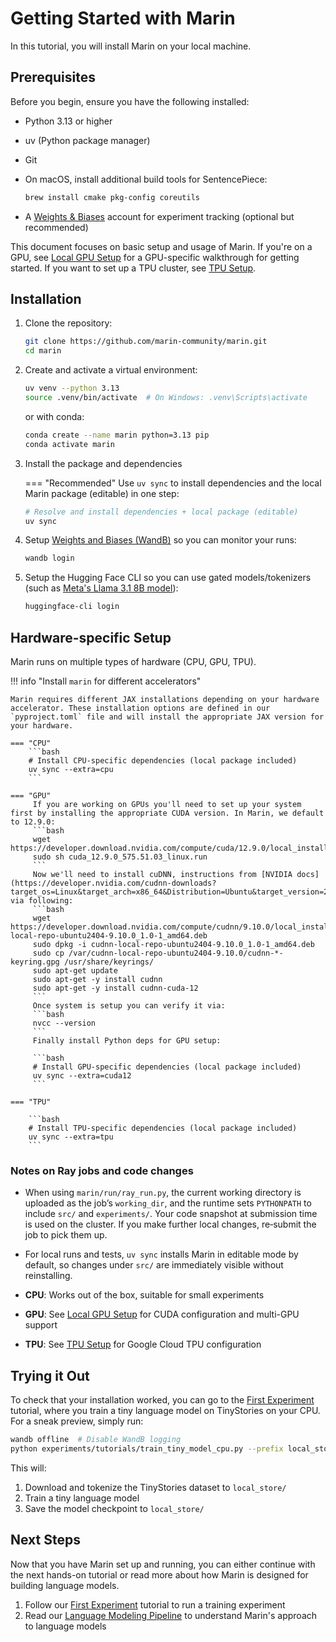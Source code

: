 # Getting Started with Marin

In this tutorial, you will install Marin on your local machine.

## Prerequisites

Before you begin, ensure you have the following installed:

- Python 3.13 or higher
- uv (Python package manager)
- Git
- On macOS, install additional build tools for SentencePiece:

    ```bash
    brew install cmake pkg-config coreutils
    ```
- A [Weights & Biases](https://wandb.ai) account for experiment tracking (optional but recommended)

This document focuses on basic setup and usage of Marin.
If you're on a GPU, see [Local GPU Setup](local-gpu.md) for a GPU-specific walkthrough for getting started.
If you want to set up a TPU cluster, see [TPU Setup](tpu-cluster-setup.md).

## Installation

1. Clone the repository:
   ```bash
   git clone https://github.com/marin-community/marin.git
   cd marin
   ```

2. Create and activate a virtual environment:
   ```bash
   uv venv --python 3.13
   source .venv/bin/activate  # On Windows: .venv\Scripts\activate
   ```

   or with conda:
   ```bash
   conda create --name marin python=3.13 pip
   conda activate marin
   ```

3. Install the package and dependencies

   === "Recommended"
   Use `uv sync` to install dependencies and the local Marin package (editable) in one step:

   ```bash
   # Resolve and install dependencies + local package (editable)
   uv sync
   ```

4. Setup [Weights and Biases (WandB)](https://wandb.ai) so you can monitor your runs:
   ```bash
   wandb login
   ```

5. Setup the Hugging Face CLI so you can use gated models/tokenizers (such as [Meta's Llama 3.1 8B model](https://huggingface.co/meta-llama/Llama-3.1-8B)):
   ```bash
   huggingface-cli login
   ```

## Hardware-specific Setup

Marin runs on multiple types of hardware (CPU, GPU, TPU).

!!! info "Install `marin` for different accelerators"

    Marin requires different JAX installations depending on your hardware accelerator. These installation options are defined in our `pyproject.toml` file and will install the appropriate JAX version for your hardware.

    === "CPU"
        ```bash
        # Install CPU-specific dependencies (local package included)
        uv sync --extra=cpu
        ```

    === "GPU"
         If you are working on GPUs you'll need to set up your system first by installing the appropriate CUDA version. In Marin, we default to 12.9.0:
         ```bash
         wget https://developer.download.nvidia.com/compute/cuda/12.9.0/local_installers/cuda_12.9.0_575.51.03_linux.run
         sudo sh cuda_12.9.0_575.51.03_linux.run
         ```
         Now we'll need to install cuDNN, instructions from [NVIDIA docs](https://developer.nvidia.com/cudnn-downloads?target_os=Linux&target_arch=x86_64&Distribution=Ubuntu&target_version=24.04&target_type=deb_local), via following:
         ```bash
         wget https://developer.download.nvidia.com/compute/cudnn/9.10.0/local_installers/cudnn-local-repo-ubuntu2404-9.10.0_1.0-1_amd64.deb
         sudo dpkg -i cudnn-local-repo-ubuntu2404-9.10.0_1.0-1_amd64.deb
         sudo cp /var/cudnn-local-repo-ubuntu2404-9.10.0/cudnn-*-keyring.gpg /usr/share/keyrings/
         sudo apt-get update
         sudo apt-get -y install cudnn
         sudo apt-get -y install cudnn-cuda-12
         ```
         Once system is setup you can verify it via:
         ```bash
         nvcc --version
         ```
         Finally install Python deps for GPU setup:

         ```bash
         # Install GPU-specific dependencies (local package included)
         uv sync --extra=cuda12
         ```

    === "TPU"

        ```bash
        # Install TPU-specific dependencies (local package included)
        uv sync --extra=tpu
        ```

### Notes on Ray jobs and code changes
- When using `marin/run/ray_run.py`, the current working directory is uploaded as the job’s `working_dir`, and the runtime sets `PYTHONPATH` to include `src/` and `experiments/`. Your code snapshot at submission time is used on the cluster. If you make further local changes, re‑submit the job to pick them up.
- For local runs and tests, `uv sync` installs Marin in editable mode by default, so changes under `src/` are immediately visible without reinstalling.

- **CPU**: Works out of the box, suitable for small experiments
- **GPU**: See [Local GPU Setup](local-gpu.md) for CUDA configuration and multi-GPU support
- **TPU**: See [TPU Setup](../tutorials/tpu-cluster-setup.md) for Google Cloud TPU configuration


## Trying it Out

To check that your installation worked, you can go to the [First Experiment](first-experiment.md) tutorial, where
you train a tiny language model on TinyStories on your CPU.  For a sneak preview, simply run:

```bash
wandb offline  # Disable WandB logging
python experiments/tutorials/train_tiny_model_cpu.py --prefix local_store
```

This will:

1. Download and tokenize the TinyStories dataset to `local_store/`
2. Train a tiny language model
3. Save the model checkpoint to `local_store/`

## Next Steps

Now that you have Marin set up and running, you can either continue with the
next hands-on tutorial or read more about how Marin is designed for building
language models.

1. Follow our [First Experiment](first-experiment.md) tutorial to run a training experiment
2. Read our [Language Modeling Pipeline](../explanations/lm-pipeline.md) to understand Marin's approach to language models
